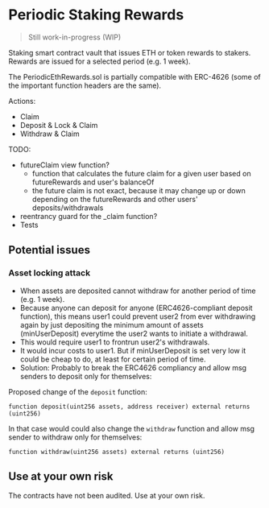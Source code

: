 # Periodic Staking Rewards

> Still work-in-progress (WIP)

Staking smart contract vault that issues ETH or token rewards to stakers. Rewards are issued for a selected period (e.g. 1 week).

The PeriodicEthRewards.sol is partially compatible with ERC-4626 (some of the important function headers are the same).

Actions:
- Claim
- Deposit & Lock & Claim
- Withdraw & Claim

TODO:
- futureClaim view function?
  - function that calculates the future claim for a given user based on futureRewards and user's balanceOf
  - the future claim is not exact, because it may change up or down depending on the futureRewards and other users' deposits/withdrawals
- reentrancy guard for the _claim function?
- Tests

## Potential issues

### Asset locking attack

- When assets are deposited cannot withdraw for another period of time (e.g. 1 week).
- Because anyone can deposit for anyone (ERC4626-compliant deposit function), this means user1 could prevent user2 from ever withdrawing again by just depositing the minimum amount of assets (minUserDeposit) everytime the user2 wants to initiate a withdrawal.
- This would require user1 to frontrun user2's withdrawals.
- It would incur costs to user1. But if minUserDeposit is set very low it could be cheap to do, at least for certain period of time.
- Solution: Probably to break the ERC4626 compliancy and allow msg senders to deposit only for themselves:

Proposed change of the `deposit` function:

```solidity
function deposit(uint256 assets, address receiver) external returns (uint256)
```

In that case would could also change the `withdraw` function and allow msg sender to withdraw only for themselves:

```solidity
function withdraw(uint256 assets) external returns (uint256)
```

## Use at your own risk

The contracts have not been audited. Use at your own risk.
